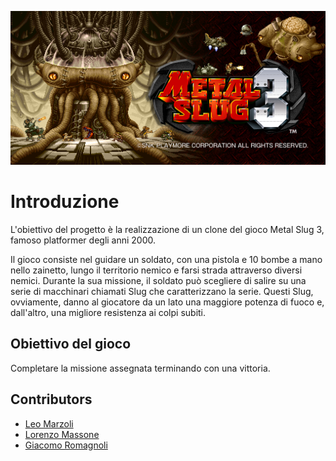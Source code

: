 ![Logo](./img/MetalSlug3Doc.png)
# Introduzione

L'obiettivo del progetto è la realizzazione di un clone del gioco Metal Slug 3, famoso platformer degli anni 2000.

Il gioco consiste nel guidare un soldato, con una pistola e 10 bombe a mano nello zainetto, lungo il territorio nemico e farsi strada attraverso diversi nemici. Durante la sua missione, il soldato può scegliere di salire su una serie di macchinari chiamati Slug che caratterizzano la serie. Questi Slug, ovviamente, danno al giocatore da un lato una maggiore potenza di fuoco e, dall'altro, una migliore resistenza ai colpi subiti.

## Obiettivo del gioco

 Completare la missione assegnata terminando con una vittoria.

## Contributors

- [Leo Marzoli](#)
- [Lorenzo Massone](#)
- [Giacomo Romagnoli](#)
